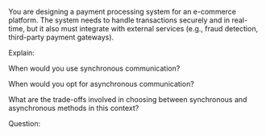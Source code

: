 You are designing a payment processing system for an e-commerce platform. The system needs to handle transactions securely and in real-time, but it also must integrate with external services (e.g., fraud detection, third-party payment gateways).

 Explain:

When would you use synchronous communication?

When would you opt for asynchronous communication?

What are the trade-offs involved in choosing between synchronous and asynchronous methods in this context?

Question:
